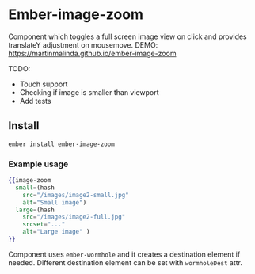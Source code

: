 # Ember-image-zoom

Component which toggles a full screen image view on click and provides translateY adjustment on mousemove.
DEMO: https://martinmalinda.github.io/ember-image-zoom

TODO:
- Touch support
- Checking if image is smaller than viewport
- Add tests

## Install

```
ember install ember-image-zoom
```

### Example usage

```handlebars
{{image-zoom
  small=(hash
    src="/images/image2-small.jpg"
    alt="Small image")
  large=(hash
    src="/images/image2-full.jpg"
    srcset="..."
    alt="Large image" )
}}
```

Component uses `ember-wormhole` and it creates a destination element if needed. Different destination element can be set with `wormholeDest` attr.
